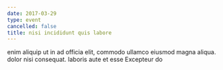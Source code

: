 ```yaml
---
date: 2017-03-29
type: event
cancelled: false
title: nisi incididunt quis labore
---
```

enim aliquip ut in ad officia elit, commodo ullamco eiusmod magna aliqua. dolor nisi consequat. laboris aute et esse Excepteur do